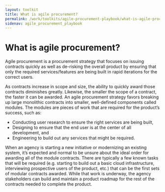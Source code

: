 ```yaml
---
layout: toolkit
title: What is agile procurement?
permalink: /work/toolkits/agile-procurement-playbook/what-is-agile-procurement
sidenav: agile_procurement_playbook
---
```


# What is agile procurement?

Agile procurement is a procurement strategy that focuses on issuing
contracts quickly as well as de-risking the overall product by ensuring
that only the required services/features are being built in rapid
iterations for the correct users.

As contracts increase in scope and size, the ability to quickly award
those contracts diminishes greatly. Likewise, the smaller the scope of a
contract, the faster it can be awarded. An agile procurement strategy
favors breaking up large monolithic contracts into smaller, well-defined
components called modules. The modules are pieces of work that are
required for the product’s success, such as:

-   Conducting user research to ensure the right services are being
    built,
-   Designing to ensure that the end user is at the center of all
    development, and
-   Engineering to build out any services that might be required.

When an agency is starting a new initiative or modernizing an existing
system, it’s expected and normal to be unsure about the ideal order for
awarding all of the module contracts. There are typically a few known
tasks that will be required (e.g. starting to build out a basic cloud
infrastructure, interviewing prospective users of the product, etc.)
that can be the first sets of modular contracts awarded. While that work
is underway, the agency stakeholders can build and maintain a product
roadmap for the rest of the contracts needed to complete the product.
